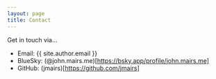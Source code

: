 ```yaml
---
layout: page
title: Contact
---
```

Get in touch via...
- Email: {{ site.author.email }}
- BlueSky: (@john.mairs.me)[https://bsky.app/profile/john.mairs.me]
- GitHub: (jmairs)[https://github.com/jmairs]